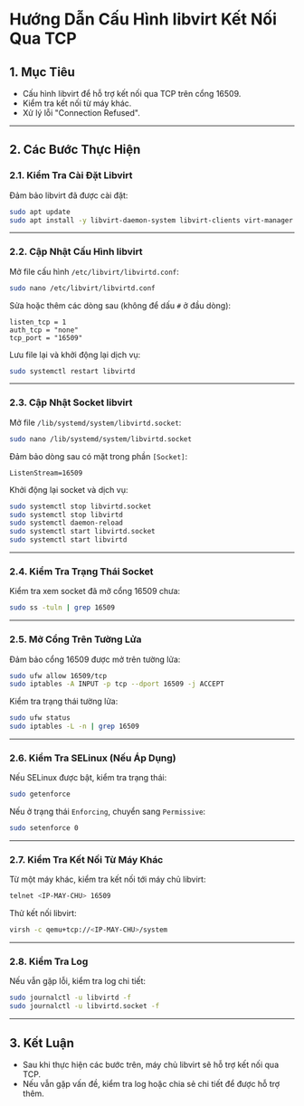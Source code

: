 
# Hướng Dẫn Cấu Hình libvirt Kết Nối Qua TCP

## 1. Mục Tiêu
- Cấu hình libvirt để hỗ trợ kết nối qua TCP trên cổng 16509.
- Kiểm tra kết nối từ máy khác.
- Xử lý lỗi "Connection Refused".

---

## 2. Các Bước Thực Hiện

### 2.1. Kiểm Tra Cài Đặt Libvirt
Đảm bảo libvirt đã được cài đặt:
```bash
sudo apt update
sudo apt install -y libvirt-daemon-system libvirt-clients virt-manager
```

---

### 2.2. Cập Nhật Cấu Hình libvirt
Mở file cấu hình `/etc/libvirt/libvirtd.conf`:
```bash
sudo nano /etc/libvirt/libvirtd.conf
```

Sửa hoặc thêm các dòng sau (không để dấu `#` ở đầu dòng):
```plaintext
listen_tcp = 1
auth_tcp = "none"
tcp_port = "16509"
```

Lưu file lại và khởi động lại dịch vụ:
```bash
sudo systemctl restart libvirtd
```

---

### 2.3. Cập Nhật Socket libvirt
Mở file `/lib/systemd/system/libvirtd.socket`:
```bash
sudo nano /lib/systemd/system/libvirtd.socket
```

Đảm bảo dòng sau có mặt trong phần `[Socket]`:
```plaintext
ListenStream=16509
```

Khởi động lại socket và dịch vụ:
```bash
sudo systemctl stop libvirtd.socket
sudo systemctl stop libvirtd
sudo systemctl daemon-reload
sudo systemctl start libvirtd.socket
sudo systemctl start libvirtd
```

---

### 2.4. Kiểm Tra Trạng Thái Socket
Kiểm tra xem socket đã mở cổng 16509 chưa:
```bash
sudo ss -tuln | grep 16509
```

---

### 2.5. Mở Cổng Trên Tường Lửa
Đảm bảo cổng 16509 được mở trên tường lửa:
```bash
sudo ufw allow 16509/tcp
sudo iptables -A INPUT -p tcp --dport 16509 -j ACCEPT
```

Kiểm tra trạng thái tường lửa:
```bash
sudo ufw status
sudo iptables -L -n | grep 16509
```

---

### 2.6. Kiểm Tra SELinux (Nếu Áp Dụng)
Nếu SELinux được bật, kiểm tra trạng thái:
```bash
sudo getenforce
```

Nếu ở trạng thái `Enforcing`, chuyển sang `Permissive`:
```bash
sudo setenforce 0
```

---

### 2.7. Kiểm Tra Kết Nối Từ Máy Khác
Từ một máy khác, kiểm tra kết nối tới máy chủ libvirt:
```bash
telnet <IP-MAY-CHU> 16509
```

Thử kết nối libvirt:
```bash
virsh -c qemu+tcp://<IP-MAY-CHU>/system
```

---

### 2.8. Kiểm Tra Log
Nếu vẫn gặp lỗi, kiểm tra log chi tiết:
```bash
sudo journalctl -u libvirtd -f
sudo journalctl -u libvirtd.socket -f
```

---

## 3. Kết Luận
- Sau khi thực hiện các bước trên, máy chủ libvirt sẽ hỗ trợ kết nối qua TCP.
- Nếu vẫn gặp vấn đề, kiểm tra log hoặc chia sẻ chi tiết để được hỗ trợ thêm.

